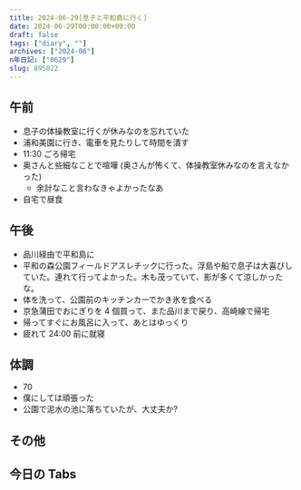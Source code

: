 ```yaml
---
title: 2024-06-29[息子と平和島に行く]
date: 2024-06-29T00:00:00+09:00
draft: false
tags: ["diary", ""]
archives: ["2024-06"]
n年日記: ["0629"]
slug: 895822
---
```


## 午前

- 息子の体操教室に行くが休みなのを忘れていた
- 浦和美園に行き、電車を見たりして時間を潰す
- 11:30 ごろ帰宅
- 奥さんと些細なことで喧嘩 (奥さんが怖くて、体操教室休みなのを言えなかった)
  - 余計なこと言わなきゃよかったなあ
- 自宅で昼食

## 午後

- 品川経由で平和島に
- 平和の森公園フィールドアスレチックに行った。浮島や船で息子は大喜びしていた。連れて行ってよかった。木も茂っていて、影が多くて涼しかったな。
- 体を洗って、公園前のキッチンカーでかき氷を食べる
- 京急蒲田でおにぎりを 4 個買って、また品川まで戻り、高崎線で帰宅
- 帰ってすぐにお風呂に入って、あとはゆっくり
- 疲れて 24:00 前に就寝

## 体調

- 70
- 僕にしては頑張った
- 公園で泥水の池に落ちていたが、大丈夫か?

## その他

## 今日の Tabs
